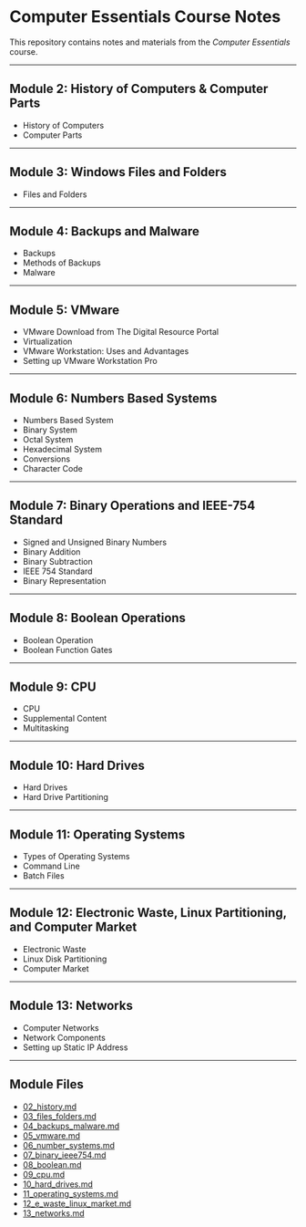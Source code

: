 # Computer Essentials Course Notes

This repository contains notes and materials from the *Computer Essentials* course.

---

## Module 2: History of Computers & Computer Parts
- History of Computers  
- Computer Parts

---

## Module 3: Windows Files and Folders
- Files and Folders

---

## Module 4: Backups and Malware
- Backups  
- Methods of Backups  
- Malware

---

## Module 5: VMware
- VMware Download from The Digital Resource Portal  
- Virtualization  
- VMware Workstation: Uses and Advantages  
- Setting up VMware Workstation Pro

---

## Module 6: Numbers Based Systems
- Numbers Based System  
- Binary System  
- Octal System  
- Hexadecimal System  
- Conversions  
- Character Code

---

## Module 7: Binary Operations and IEEE-754 Standard
- Signed and Unsigned Binary Numbers  
- Binary Addition  
- Binary Subtraction  
- IEEE 754 Standard  
- Binary Representation

---

## Module 8: Boolean Operations
- Boolean Operation  
- Boolean Function Gates

---

## Module 9: CPU
- CPU  
- Supplemental Content  
- Multitasking

---

## Module 10: Hard Drives
- Hard Drives  
- Hard Drive Partitioning

---

## Module 11: Operating Systems
- Types of Operating Systems  
- Command Line  
- Batch Files

---

## Module 12: Electronic Waste, Linux Partitioning, and Computer Market
- Electronic Waste  
- Linux Disk Partitioning  
- Computer Market

---

## Module 13: Networks
- Computer Networks  
- Network Components  
- Setting up Static IP Address

---

## Module Files

- [02_history.md](02_history.md)
- [03_files_folders.md](03_files_folders.md)
- [04_backups_malware.md](04_backups_malware.md)
- [05_vmware.md](05_vmware.md)
- [06_number_systems.md](06_number_systems.md)
- [07_binary_ieee754.md](07_binary_ieee754.md)
- [08_boolean.md](08_boolean.md)
- [09_cpu.md](09_cpu.md)
- [10_hard_drives.md](10_hard_drives.md)
- [11_operating_systems.md](11_operating_systems.md)
- [12_e_waste_linux_market.md](12_e_waste_linux_market.md)
- [13_networks.md](13_networks.md)
